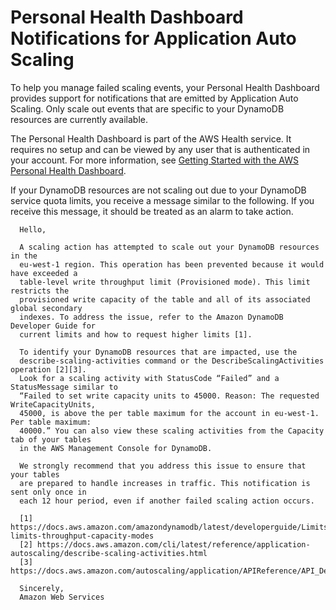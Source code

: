 # Personal Health Dashboard Notifications for Application Auto Scaling<a name="monitoring-personal-health-dashboard"></a>

To help you manage failed scaling events, your Personal Health Dashboard provides support for notifications that are emitted by Application Auto Scaling\. Only scale out events that are specific to your DynamoDB resources are currently available\. 

The Personal Health Dashboard is part of the AWS Health service\. It requires no setup and can be viewed by any user that is authenticated in your account\. For more information, see [Getting Started with the AWS Personal Health Dashboard](https://docs.aws.amazon.com/health/latest/ug/getting-started-phd.html)\. 

If your DynamoDB resources are not scaling out due to your DynamoDB service quota limits, you receive a message similar to the following\. If you receive this message, it should be treated as an alarm to take action\.

```
  Hello,

  A scaling action has attempted to scale out your DynamoDB resources in the
  eu-west-1 region. This operation has been prevented because it would have exceeded a
  table-level write throughput limit (Provisioned mode). This limit restricts the
  provisioned write capacity of the table and all of its associated global secondary
  indexes. To address the issue, refer to the Amazon DynamoDB Developer Guide for
  current limits and how to request higher limits [1].

  To identify your DynamoDB resources that are impacted, use the 
  describe-scaling-activities command or the DescribeScalingActivities operation [2][3].
  Look for a scaling activity with StatusCode “Failed” and a StatusMessage similar to
  “Failed to set write capacity units to 45000. Reason: The requested WriteCapacityUnits,
  45000, is above the per table maximum for the account in eu-west-1. Per table maximum:
  40000.” You can also view these scaling activities from the Capacity tab of your tables 
  in the AWS Management Console for DynamoDB. 

  We strongly recommend that you address this issue to ensure that your tables
  are prepared to handle increases in traffic. This notification is sent only once in 
  each 12 hour period, even if another failed scaling action occurs. 

  [1] https://docs.aws.amazon.com/amazondynamodb/latest/developerguide/Limits.html#default-limits-throughput-capacity-modes
  [2] https://docs.aws.amazon.com/cli/latest/reference/application-autoscaling/describe-scaling-activities.html
  [3] https://docs.aws.amazon.com/autoscaling/application/APIReference/API_DescribeScalingActivities.html
        
  Sincerely, 
  Amazon Web Services
```